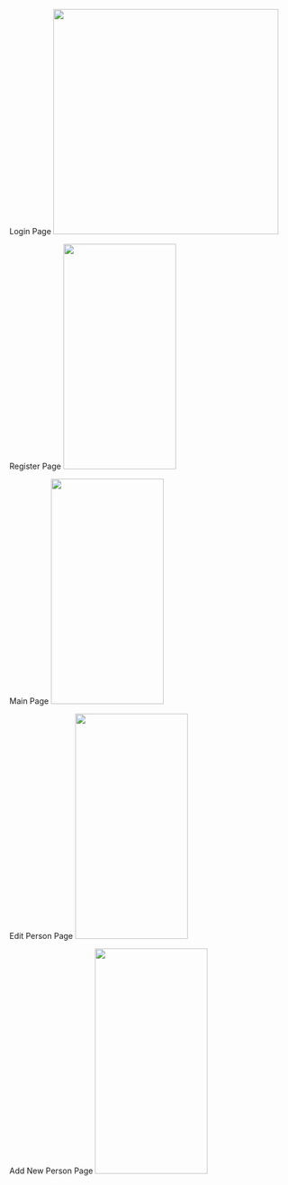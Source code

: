 


Login Page
<img src=https://github.com/hasanaltunbay/contacts_app_firebase_mvvm/assets/132913817/3e3055ce-1215-4585-9519-2cbd3663c794 width="400" height="400" />

Register Page
<img src=https://github.com/hasanaltunbay/contacts_app_firebase_mvvm/assets/132913817/368f7fe6-a99a-42c9-b9f4-bade3fc6205b width="200" height="400" />

Main Page
<img src=https://github.com/hasanaltunbay/contacts_app_firebase_mvvm/assets/132913817/e8a62869-be31-472a-b053-497e650a79ff width="200" height="400" />

Edit Person Page
<img src=https://github.com/hasanaltunbay/contacts_app_firebase_mvvm/assets/132913817/ce28d6de-89d9-4a53-b9c6-d6911ef94b6e width="200" height="400" />

Add New Person Page
<img src=https://github.com/hasanaltunbay/contacts_app_firebase_mvvm/assets/132913817/3ff87d47-e2d3-407f-a9a2-219db5c75edd width="200" height="400" />





